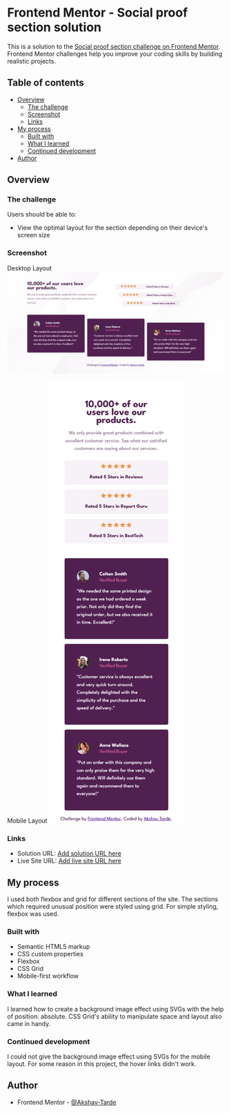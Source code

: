 # Frontend Mentor - Social proof section solution

This is a solution to the [Social proof section challenge on Frontend Mentor](https://www.frontendmentor.io/challenges/social-proof-section-6e0qTv_bA). Frontend Mentor challenges help you improve your coding skills by building realistic projects. 

## Table of contents

- [Overview](#overview)
  - [The challenge](#the-challenge)
  - [Screenshot](#screenshot)
  - [Links](#links)
- [My process](#my-process)
  - [Built with](#built-with)
  - [What I learned](#what-i-learned)
  - [Continued development](#continued-development)
- [Author](#author)

## Overview

### The challenge

Users should be able to:

- View the optimal layout for the section depending on their device's screen size

### Screenshot
Desktop Layout
![](./screenshots/Frontend%20Mentor%20Social%20proof%20section%20Desktop%20layout.png)

Mobile Layout
![](./screenshots/Frontend%20Mentor%20Social%20proof%20section%20mobile%20layout.png)

### Links

- Solution URL: [Add solution URL here](https://www.frontendmentor.io/solutions/social-proof-section-K7_63ojNUC)
- Live Site URL: [Add live site URL here](https://social-proof-section-amt.netlify.app/)

## My process
I used both flexbox and grid for different sections of the site. 
The sections which required unusual position were styled using grid. 
For simple styling, flexbox was used.

### Built with

- Semantic HTML5 markup
- CSS custom properties
- Flexbox
- CSS Grid
- Mobile-first workflow

### What I learned

I learned how to create a background image effect using SVGs with the help of position: absolute.
CSS Grid's ability to manipulate space and layout also came in handy.


### Continued development

I could not give the background image effect using SVGs for the mobile layout.
For some reason in this project, the hover links didn't work. 


## Author

- Frontend Mentor - [@Akshay-Tarde](https://www.frontendmentor.io/profile/Akshay-Tarde)

